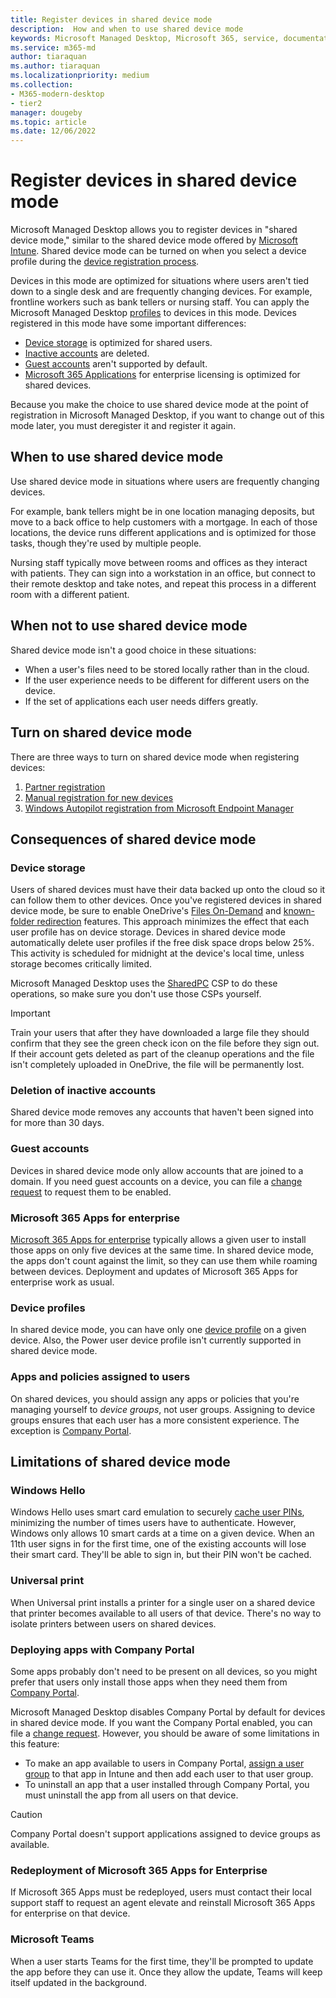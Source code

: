 ```yaml
---
title: Register devices in shared device mode
description:  How and when to use shared device mode
keywords: Microsoft Managed Desktop, Microsoft 365, service, documentation
ms.service: m365-md
author: tiaraquan
ms.author: tiaraquan
ms.localizationpriority: medium
ms.collection: 
- M365-modern-desktop
- tier2
manager: dougeby
ms.topic: article
ms.date: 12/06/2022
---
```


# Register devices in shared device mode

Microsoft Managed Desktop allows you to register devices in "shared device mode," similar to the shared device mode offered by [Microsoft Intune](/mem/intune/configuration/shared-user-device-settings). Shared device mode can be turned on when you select a device profile during the [device registration process](#turn-on-shared-device-mode).

Devices in this mode are optimized for situations where users aren't tied down to a single desk and are frequently changing devices. For example, frontline workers such as bank tellers or nursing staff. You can apply the Microsoft Managed Desktop [profiles](../operate/device-profiles.md) to devices in this mode. Devices registered in this mode have some important differences:

- [Device storage](#device-storage) is optimized for shared users.
- [Inactive accounts](#deletion-of-inactive-accounts) are deleted.
- [Guest accounts](#guest-accounts) aren't supported by default.
- [Microsoft 365 Applications](#microsoft-365-apps-for-enterprise) for enterprise licensing is optimized for shared devices.

Because you make the choice to use shared device mode at the point of registration in Microsoft Managed Desktop, if you want to change out of this mode later, you must deregister it and register it again.

## When to use shared device mode

Use shared device mode in situations where users are frequently changing devices.

For example, bank tellers might be in one location managing deposits, but move to a back office to help customers with a mortgage. In each of those locations, the device runs different applications and is optimized for those tasks, though they're used by multiple people.

Nursing staff typically move between rooms and offices as they interact with patients. They can sign into a workstation in an office, but connect to their remote desktop and take notes, and repeat this process in a different room with a different patient.

## When not to use shared device mode

Shared device mode isn't a good choice in these situations:

- When a user's files need to be stored locally rather than in the cloud.
- If the user experience needs to be different for different users on the device.
- If the set of applications each user needs differs greatly.

## Turn on shared device mode

There are three ways to turn on shared device mode when registering devices:

1. [Partner registration](../prepare/partner-registration.md)
1. [Manual registration for new devices](../prepare/manual-registration.md)
1. [Windows Autopilot registration from Microsoft Endpoint Manager](../prepare/windows-autopilot-registration.md)

## Consequences of shared device mode

### Device storage

Users of shared devices must have their data backed up onto the cloud so it can follow them to other devices. Once you've registered devices in shared device mode, be sure to enable OneDrive's [Files On-Demand](https://support.microsoft.com/office/save-disk-space-with-onedrive-files-on-demand-for-windows-10-0e6860d3-d9f3-4971-b321-7092438fb38e#:~:text=%20Turn%20on%20Files%20On-Demand%20%201%20Make,files%20as%20you%20use%20them%20box.%20More%20) and [known-folder redirection](/onedrive/redirect-known-folders) features. This approach minimizes the effect that each user profile has on device storage. Devices in shared device mode automatically delete user profiles if the free disk space drops below 25%. This activity is scheduled for midnight at the device's local time, unless storage becomes critically limited.

Microsoft Managed Desktop uses the [SharedPC](/mem/intune/configuration/shared-user-device-settings-windows) CSP to do these operations, so make sure you don't use those CSPs yourself.

> [!IMPORTANT]
> Train your users that after they have downloaded a large file they should confirm that they see the green check icon on the file before they sign out. If their account gets deleted as part of the cleanup operations and the file isn't completely uploaded in OneDrive, the file will be permanently lost.

### Deletion of inactive accounts

Shared device mode removes any accounts that haven't been signed into for more than 30 days.

### Guest accounts

Devices in shared device mode only allow accounts that are joined to a domain. If you need guest accounts on a device, you can file a [change request](../operate/support-request.md) to request them to be enabled.

### Microsoft 365 Apps for enterprise

[Microsoft 365 Apps for enterprise](../operate/m365-apps.md) typically allows a given user to install those apps on only five devices at the same time. In shared device mode, the apps don't count against the limit, so they can use them while roaming between devices. Deployment and updates of Microsoft 365 Apps for enterprise work as usual.

### Device profiles

In shared device mode, you can have only one [device profile](../operate/device-profiles.md) on a given device. Also, the Power user device profile isn't currently supported in shared device mode.

### Apps and policies assigned to users

On shared devices, you should assign any apps or policies that you're managing yourself to *device groups*, not user groups. Assigning to device groups ensures that each user has a more consistent experience. The exception is [Company Portal](#deploying-apps-with-company-portal).

## Limitations of shared device mode

### Windows Hello

Windows Hello uses smart card emulation to securely [cache user PINs](/windows/security/identity-protection/hello-for-business/hello-faq), minimizing the number of times users have to authenticate. However, Windows only allows 10 smart cards at a time on a given device. When an 11th user signs in for the first time, one of the existing accounts will lose their smart card. They'll be able to sign in, but their PIN won't be cached.

### Universal print

When Universal print installs a printer for a single user on a shared device that printer becomes available to all users of that device. There's no way to isolate printers between users on shared devices.

### Deploying apps with Company Portal

Some apps probably don't need to be present on all devices, so you might prefer that users only install those apps when they need them from [Company Portal](/mem/intune/user-help/install-apps-cpapp-windows).

Microsoft Managed Desktop disables Company Portal by default for devices in shared device mode. If you want the Company Portal enabled, you can file a [change request](../operate/support-request.md). However, you should be aware of some limitations in this feature:

- To make an app available to users in Company Portal, [assign a user group](/mem/intune/apps/apps-deploy) to that app in Intune and then add each user to that user group.
- To uninstall an app that a user installed through Company Portal, you must uninstall the app from all users on that device.

> [!CAUTION]
> Company Portal doesn't support applications assigned to device groups as available.

### Redeployment of Microsoft 365 Apps for Enterprise

If Microsoft 365 Apps must be redeployed, users must contact their local support staff to request an agent elevate and reinstall Microsoft 365 Apps for enterprise on that device.

### Microsoft Teams

When a user starts Teams for the first time, they'll be prompted to update the app before they can use it. Once they allow the update, Teams will keep itself updated in the background.

